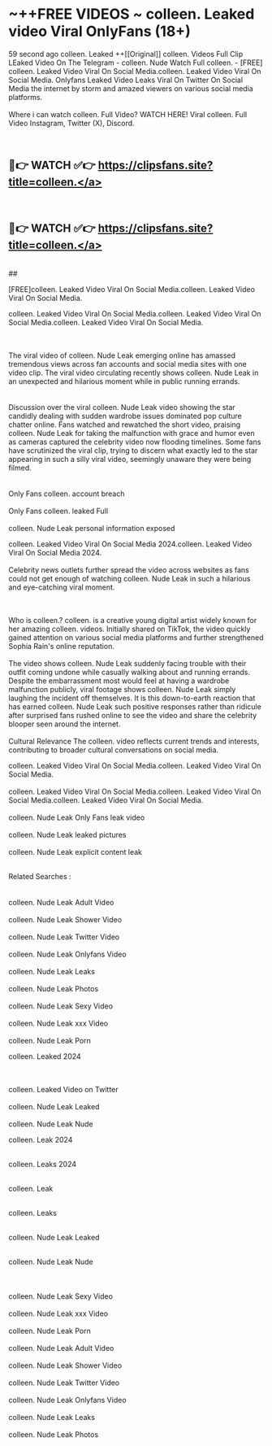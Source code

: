 # ~++FREE VIDEOS ~ colleen. Leaked video Viral OnlyFans (18+)<br>


59 second ago colleen. Leaked ++[[Original]] colleen. Videos Full Clip LEaked Video On The Telegram  - colleen. Nude  Watch Full colleen. - [FREE] colleen. Leaked Video Viral On Social Media.colleen. Leaked Video Viral On Social Media.   Onlyfans Leaked Video Leaks Viral On Twitter On Social Media the internet by storm and amazed viewers on various social media platforms. <br><br>
Where i can watch colleen. Full Video? WATCH HERE! Viral colleen. Full Video Instagram, Twitter (X), Discord. <br>


 <br>

##  🔴👉 WATCH ✅👉  <a href="https://clipsfans.site?title=colleen.&ref=git">https://clipsfans.site?title=colleen.</a> <br>
  <br>

##  🔴👉 WATCH ✅👉  <a href="https://clipsfans.site?title=colleen.&ref=git">https://clipsfans.site?title=colleen.</a> <br>
  <br>
  ##



[FREE]colleen. Leaked Video Viral On Social Media.colleen. Leaked Video Viral On Social Media. <br>

colleen. Leaked Video Viral On Social Media.colleen. Leaked Video Viral On Social Media.colleen. Leaked Video Viral On Social Media. <br>


  <br>

  <br>
The viral video of colleen. Nude Leak emerging online has amassed tremendous views across fan accounts and social media sites with one video clip. The viral video circulating recently shows colleen. Nude Leak in an unexpected and hilarious moment while in public running errands.<br>
<br>


<br>
Discussion over the viral colleen. Nude Leak video showing the star candidly dealing with sudden wardrobe issues dominated pop culture chatter online. Fans watched and rewatched the short video, praising colleen. Nude Leak for taking the malfunction with grace and humor even as cameras captured the celebrity video now flooding timelines. Some fans have scrutinized the viral clip, trying to discern what exactly led to the star appearing in such a silly viral video, seemingly unaware they were being filmed.<br>
<br>
<br> 
Only Fans colleen. account breach<br>
<br>
Only Fans colleen. leaked Full <br>
<br>
colleen. Nude Leak personal information exposed<br>

colleen. Leaked Video Viral On Social Media 2024.colleen. Leaked Video Viral On Social Media 2024. <br>
<br>
Celebrity news outlets further spread the video across websites as fans could not get enough of watching colleen. Nude Leak in such a hilarious and eye-catching viral moment.<br>
<br>

<br>
Who is colleen.? colleen. is a creative young digital artist widely known for her amazing colleen. videos. Initially shared on TikTok, the video quickly gained attention on various social media platforms and further strengthened Sophia Rain's online reputation.<br>
<br>
The video shows colleen. Nude Leak suddenly facing trouble with their outfit coming undone while casually walking about and running errands. Despite the embarrassment most would feel at having a wardrobe malfunction publicly, viral footage shows colleen. Nude Leak simply laughing the incident off themselves. It is this down-to-earth reaction that has earned colleen. Nude Leak such positive responses rather than ridicule after surprised fans rushed online to see the video and share the celebrity blooper seen around the internet.<br>
<br>
Cultural Relevance The colleen. video reflects current trends and interests, contributing to broader cultural conversations on social media.<br>

colleen. Leaked Video Viral On Social Media.colleen. Leaked Video Viral On Social Media.<br>
<br>
colleen. Leaked Video Viral On Social Media.colleen. Leaked Video Viral On Social Media.colleen. Leaked Video Viral On Social Media.<br>
<br>
colleen. Nude Leak Only Fans leak video<br>
<br>
colleen. Nude Leak leaked pictures<br>
<br>
colleen. Nude Leak explicit content leak<br>


<br>
Related Searches :<br>
<br>

<br>
colleen. Nude Leak Adult Video<br>
<br>
colleen. Nude Leak Shower Video<br>
<br>
colleen. Nude Leak Twitter Video<br>
<br>
colleen. Nude Leak Onlyfans Video<br>
<br>
colleen. Nude Leak Leaks<br>
<br>
colleen. Nude Leak Photos<br>

<br>
colleen. Nude Leak Sexy Video<br>
<br>
colleen. Nude Leak xxx Video<br>
<br>
colleen. Nude Leak Porn<br>

colleen.  Leaked 2024 <br> <br>
<br>

colleen. Leaked Video on Twitter <br>
<br>
colleen. Nude Leak Leaked<br>
<br>
colleen. Nude Leak Nude<br>


colleen.  Leak 2024 <br> <br>



colleen.  Leaks 2024 <br> <br>



 
colleen.  Leak<br> <br>



colleen.  Leaks<br> <br>


colleen. Nude Leak Leaked<br> <br>

colleen. Nude Leak Nude<br> <br>
<br> <br>
colleen. Nude Leak Sexy Video
<br> <br>
colleen. Nude Leak xxx Video
<br> <br>
colleen. Nude Leak Porn
<br> <br>
colleen. Nude Leak Adult Video
<br> <br>
colleen. Nude Leak Shower Video
<br> <br>
colleen. Nude Leak Twitter Video
<br> <br>
colleen. Nude Leak Onlyfans Video
<br> <br>
colleen. Nude Leak Leaks
<br> <br>
colleen. Nude Leak Photos






</p>




 



</p>











